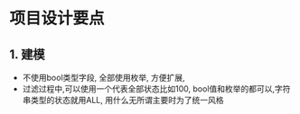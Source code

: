 # 项目设计要点

## 1. 建模

- 不使用bool类型字段, 全部使用枚举, 方便扩展,
- 过滤过程中,可以使用一个代表全部状态比如100, bool值和枚举的都可以,字符串类型的状态就用ALL, 用什么无所谓主要时为了统一风格

